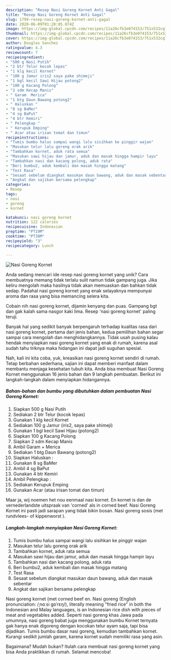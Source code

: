 ```yaml
---
description: "Resep Nasi Goreng Kornet Anti Gagal"
title: "Resep Nasi Goreng Kornet Anti Gagal"
slug: 1799-resep-nasi-goreng-kornet-anti-gagal
date: 2020-06-09T01:20:05.074Z
image: https://img-global.cpcdn.com/recipes/11a26cfb3e074153/751x532cq70/nasi-goreng-kornet-foto-resep-utama.jpg
thumbnail: https://img-global.cpcdn.com/recipes/11a26cfb3e074153/751x532cq70/nasi-goreng-kornet-foto-resep-utama.jpg
cover: https://img-global.cpcdn.com/recipes/11a26cfb3e074153/751x532cq70/nasi-goreng-kornet-foto-resep-utama.jpg
author: Douglas Sanchez
ratingvalue: 4.3
reviewcount: 7
recipeingredient:
- "500 g Nasi Putih"
- "2 btr Telur kocok lepas"
- "1 klg kecil Kornet"
- "100 g Jamur iris2 saya pake shimeji"
- "1 bgl kecil Sawi Hijau potong2"
- "100 g Kacang Polong"
- "2 sdm Kecap Manis"
- " Garam  Merica"
- "1 btg Daun Bawang potong2"
- " Haluskan "
- "8 sg BaMer"
- "4 sg BaPut"
- "4 btr Kemiri"
- " Pelengkap "
- " Kerupuk Emping"
- " Acar atau irisan tomat dan timun"
recipeinstructions:
- "Tumis bumbu halus sampai wangi lalu sisihkan ke pinggir wajan"
- "Masukan telur lalu goreng orak arik"
- "Tambahkan kornet, aduk rata semua"
- "Masukan sawi hijau dan jamur, aduk dan masak hingga hampir layu"
- "Tambahkan nasi dan kacang polong, aduk rata"
- "Beri bumbu2, aduk kembali dan masak hingga matang"
- "Test Rasa"
- "Sesaat sebelum diangkat masukan daun bawang, aduk dan masak sebentar"
- "Angkat dan sajikan bersama pelengkap"
categories:
- Resep
tags:
- nasi
- goreng
- kornet

katakunci: nasi goreng kornet 
nutrition: 122 calories
recipecuisine: Indonesian
preptime: "PT19M"
cooktime: "PT38M"
recipeyield: "3"
recipecategory: Lunch

---
```



![Nasi Goreng Kornet](https://img-global.cpcdn.com/recipes/11a26cfb3e074153/751x532cq70/nasi-goreng-kornet-foto-resep-utama.jpg)

Anda sedang mencari ide resep nasi goreng kornet yang unik? Cara membuatnya memang tidak terlalu sulit namun tidak gampang juga. Jika keliru mengolah maka hasilnya tidak akan memuaskan dan bahkan tidak sedap. Padahal nasi goreng kornet yang enak selayaknya mempunyai aroma dan rasa yang bisa memancing selera kita.

Cobain nih nasi goreng kornet, dijamin kenyang dan puas. Gampang bgt dan gak kalah sama nasgor kaki lima. Resep &#39;nasi goreng kornet&#39; paling teruji.

Banyak hal yang sedikit banyak berpengaruh terhadap kualitas rasa dari nasi goreng kornet, pertama dari jenis bahan, kedua pemilihan bahan segar sampai cara mengolah dan menghidangkannya. Tidak usah pusing kalau hendak menyiapkan nasi goreng kornet yang enak di rumah, karena asal sudah tahu triknya maka hidangan ini dapat jadi suguhan spesial.


Nah, kali ini kita coba, yuk, kreasikan nasi goreng kornet sendiri di rumah. Tetap berbahan sederhana, sajian ini dapat memberi manfaat dalam membantu menjaga kesehatan tubuh kita. Anda bisa membuat Nasi Goreng Kornet menggunakan 16 jenis bahan dan 9 langkah pembuatan. Berikut ini langkah-langkah dalam menyiapkan hidangannya.

<!--inarticleads1-->

##### Bahan-bahan dan bumbu yang dibutuhkan dalam pembuatan Nasi Goreng Kornet:

1. Siapkan 500 g Nasi Putih
1. Sediakan 2 btr Telur (kocok lepas)
1. Gunakan 1 klg kecil Kornet
1. Sediakan 100 g Jamur (iris2, saya pake shimeji)
1. Gunakan 1 bgl kecil Sawi Hijau (potong2)
1. Siapkan 100 g Kacang Polong
1. Siapkan 2 sdm Kecap Manis
1. Ambil  Garam + Merica
1. Sediakan 1 btg Daun Bawang (potong2)
1. Siapkan  Haluskan :
1. Gunakan 8 sg BaMer
1. Ambil 4 sg BaPut
1. Gunakan 4 btr Kemiri
1. Ambil  Pelengkap :
1. Sediakan  Kerupuk Emping
1. Gunakan  Acar (atau irisan tomat dan timun)


Maar ja, wij noemen het nou eenmaal nasi kornet. En kornet is dan de vernederlandste uitspraak van &#39;corned&#39; als in corned beef. Nasi Goreng Kornet ini pasti jadi sarapan yang tidak bikin bosan. Nasi goreng sosis (met rundvlees- of kippenworst ). 

<!--inarticleads2-->

##### Langkah-langkah menyiapkan Nasi Goreng Kornet:

1. Tumis bumbu halus sampai wangi lalu sisihkan ke pinggir wajan
1. Masukan telur lalu goreng orak arik
1. Tambahkan kornet, aduk rata semua
1. Masukan sawi hijau dan jamur, aduk dan masak hingga hampir layu
1. Tambahkan nasi dan kacang polong, aduk rata
1. Beri bumbu2, aduk kembali dan masak hingga matang
1. Test Rasa
1. Sesaat sebelum diangkat masukan daun bawang, aduk dan masak sebentar
1. Angkat dan sajikan bersama pelengkap


Nasi goreng kornet (met corned beef en. Nasi goreng (English pronunciation: /ˌnɑːsi ɡɒˈrɛŋ/), literally meaning &#34;fried rice&#34; in both the Indonesian and Malay languages, is an Indonesian rice dish with pieces of meat and vegetables added. Seperti nasi goreng khas Jawa pada umumnya, nasi goreng babat juga menggunakan bumbu Kornet ternyata gak hanya enak digoreng dengan kocokan telur ayam saja, tapi bisa dijadikan. Tumis bumbu dasar nasi goreng, kemudian tambahkan kornet. Kurangi sedikit jumlah garam, karena kornet sudah memiliki rasa yang asin. 

Bagaimana? Mudah bukan? Itulah cara membuat nasi goreng kornet yang bisa Anda praktikkan di rumah. Selamat mencoba!
